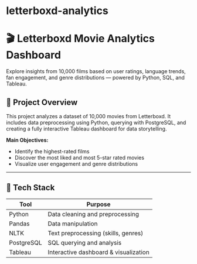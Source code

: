 # letterboxd-analytics

# 🎬 Letterboxd Movie Analytics Dashboard

Explore insights from 10,000 films based on user ratings, language trends, fan engagement, and genre distributions — powered by Python, SQL, and Tableau.

## 📌 Project Overview

This project analyzes a dataset of 10,000 movies from Letterboxd. It includes data preprocessing using Python, querying with PostgreSQL, and creating a fully interactive Tableau dashboard for data storytelling.

**Main Objectives:**
- Identify the highest-rated films
- Discover the most liked and most 5-star rated movies
- Visualize user engagement and genre distributions

---

## 🧰 Tech Stack

| Tool       | Purpose                             |
|------------|-------------------------------------|
| Python     | Data cleaning and preprocessing     |
| Pandas     | Data manipulation                   |
| NLTK       | Text preprocessing (skills, genres) |
| PostgreSQL | SQL querying and analysis           |
| Tableau    | Interactive dashboard & visualization |
